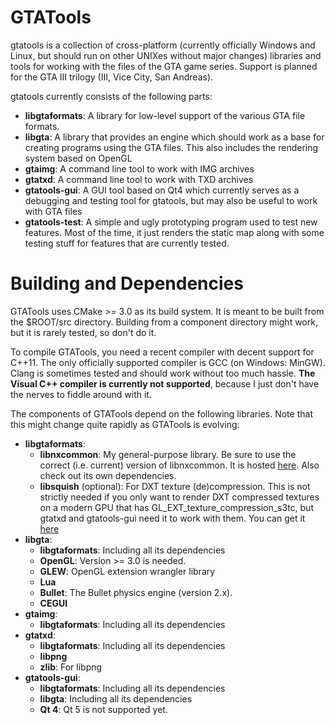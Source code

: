 GTATools
========

gtatools is a collection of cross-platform (currently officially Windows and Linux, but should run on other UNIXes without major changes) libraries and tools for working with the files of the GTA game series. Support is planned for the GTA III trilogy (III, Vice City, San Andreas).

gtatools currently consists of the following parts:

* **libgtaformats**: A library for low-level support of the various GTA file formats.
* **libgta**: A library that provides an engine which should work as a base for creating programs using the GTA files. This also includes the rendering system based on OpenGL
* **gtaimg**: A command line tool to work with IMG archives
* **gtatxd**: A command line tool to work with TXD archives
* **gtatools-gui**: A GUI tool based on Qt4 which currently serves as a debugging and testing tool for gtatools, but may also be useful to work with GTA files
* **gtatools-test**: A simple and ugly prototyping program used to test new features. Most of the time, it just renders the static map along with some testing stuff for features that are currently tested.


# Building and Dependencies

GTATools uses CMake >= 3.0 as its build system. It is meant to be built from the $ROOT/src directory. Building from a component directory might work, but it is rarely tested, so don't do it.

To compile GTATools, you need a recent compiler with decent support for C++11. The only officially supported compiler is GCC (on Windows: MinGW). Clang is sometimes tested and should work without too much hassle. **The Visual C++ compiler is currently not supported**, because I just don't have the nerves to fiddle around with it.

The components of GTATools depend on the following libraries. Note that this might change quite rapidly as GTATools is evolving:

* **libgtaformats**:
  * **libnxcommon**: My general-purpose library. Be sure to use the correct (i.e. current) version of libnxcommon. It is hosted [here](https://github.com/alemariusnexus/nxcommon). Also check out its own dependencies.
  * **libsquish** (optional): For DXT texture (de)compression. This is not strictly needed if you only want to render DXT compressed textures on a modern GPU that has GL_EXT_texture_compression_s3tc, but gtatxd and gtatools-gui need it to work with them. You can get it [here](https://code.google.com/p/libsquish/)
* **libgta**:
  * **libgtaformats**: Including all its dependencies
  * **OpenGL**: Version >= 3.0 is needed.
  * **GLEW**: OpenGL extension wrangler library
  * **Lua**
  * **Bullet**: The Bullet physics engine (version 2.x).
  * **CEGUI**
* **gtaimg**:
  * **libgtaformats**: Including all its dependencies
* **gtatxd**:
  * **libgtaformats**: Including all its dependencies
  * **libpng**
  * **zlib**: For libpng
* **gtatools-gui**:
  * **libgtaformats**: Including all its dependencies
  * **libgta**: Including all its dependencies
  * **Qt 4**: Qt 5 is not supported yet.

